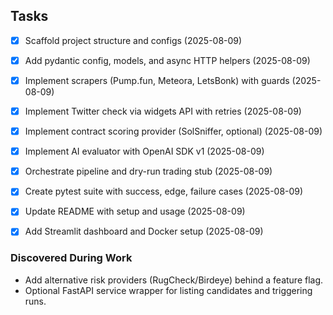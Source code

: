 ## Tasks

- [x] Scaffold project structure and configs (2025-08-09)
- [x] Add pydantic config, models, and async HTTP helpers (2025-08-09)
- [x] Implement scrapers (Pump.fun, Meteora, LetsBonk) with guards (2025-08-09)
- [x] Implement Twitter check via widgets API with retries (2025-08-09)
- [x] Implement contract scoring provider (SolSniffer, optional) (2025-08-09)
- [x] Implement AI evaluator with OpenAI SDK v1 (2025-08-09)
- [x] Orchestrate pipeline and dry-run trading stub (2025-08-09)
- [x] Create pytest suite with success, edge, failure cases (2025-08-09)
- [x] Update README with setup and usage (2025-08-09)

- [x] Add Streamlit dashboard and Docker setup (2025-08-09)

### Discovered During Work
- Add alternative risk providers (RugCheck/Birdeye) behind a feature flag.
- Optional FastAPI service wrapper for listing candidates and triggering runs.


